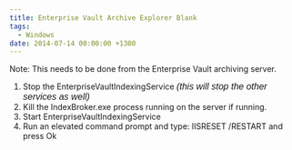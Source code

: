 ```yaml
---
title: Enterprise Vault Archive Explorer Blank
tags:
  - Windows
date: 2014-07-14 00:00:00 +1300
---
```

Note: This needs to be done from the Enterprise Vault archiving server.

  1. Stop the EnterpriseVaultIndexingService <em style="font-family: sans-serif;font-size: medium">(this will stop the other services as well)</em>
  2. Kill the IndexBroker.exe process running on the server if running.
  3. Start EnterpriseVaultIndexingService
  4. Run an elevated command prompt and type: IISRESET /RESTART and press Ok
